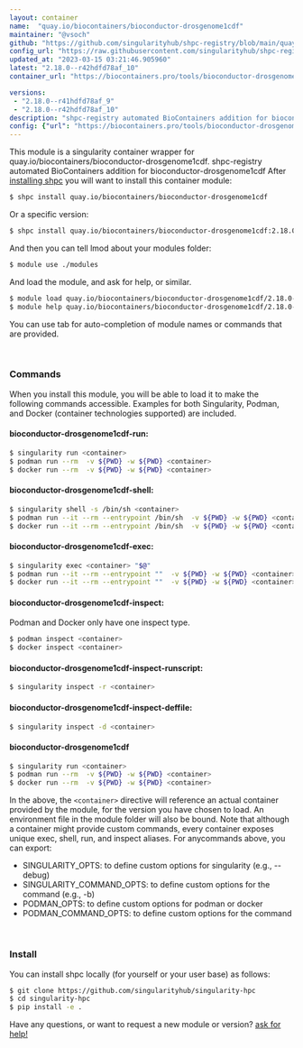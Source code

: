 ```yaml
---
layout: container
name:  "quay.io/biocontainers/bioconductor-drosgenome1cdf"
maintainer: "@vsoch"
github: "https://github.com/singularityhub/shpc-registry/blob/main/quay.io/biocontainers/bioconductor-drosgenome1cdf/container.yaml"
config_url: "https://raw.githubusercontent.com/singularityhub/shpc-registry/main/quay.io/biocontainers/bioconductor-drosgenome1cdf/container.yaml"
updated_at: "2023-03-15 03:21:46.905960"
latest: "2.18.0--r42hdfd78af_10"
container_url: "https://biocontainers.pro/tools/bioconductor-drosgenome1cdf"

versions:
 - "2.18.0--r41hdfd78af_9"
 - "2.18.0--r42hdfd78af_10"
description: "shpc-registry automated BioContainers addition for bioconductor-drosgenome1cdf"
config: {"url": "https://biocontainers.pro/tools/bioconductor-drosgenome1cdf", "maintainer": "@vsoch", "description": "shpc-registry automated BioContainers addition for bioconductor-drosgenome1cdf", "latest": {"2.18.0--r42hdfd78af_10": "sha256:d7b72ce0ccfb3216cd975c07d755dab8f0c0d113728f5664d6edf0fbfba4e72c"}, "tags": {"2.18.0--r41hdfd78af_9": "sha256:700058eb6f84fedc88d16c46cef6b88aee24fabe7d25e3e90d6c5f74b28c8851", "2.18.0--r42hdfd78af_10": "sha256:d7b72ce0ccfb3216cd975c07d755dab8f0c0d113728f5664d6edf0fbfba4e72c"}, "docker": "quay.io/biocontainers/bioconductor-drosgenome1cdf"}
---
```


This module is a singularity container wrapper for quay.io/biocontainers/bioconductor-drosgenome1cdf.
shpc-registry automated BioContainers addition for bioconductor-drosgenome1cdf
After [installing shpc](#install) you will want to install this container module:


```bash
$ shpc install quay.io/biocontainers/bioconductor-drosgenome1cdf
```

Or a specific version:

```bash
$ shpc install quay.io/biocontainers/bioconductor-drosgenome1cdf:2.18.0--r42hdfd78af_10
```

And then you can tell lmod about your modules folder:

```bash
$ module use ./modules
```

And load the module, and ask for help, or similar.

```bash
$ module load quay.io/biocontainers/bioconductor-drosgenome1cdf/2.18.0--r42hdfd78af_10
$ module help quay.io/biocontainers/bioconductor-drosgenome1cdf/2.18.0--r42hdfd78af_10
```

You can use tab for auto-completion of module names or commands that are provided.

<br>

### Commands

When you install this module, you will be able to load it to make the following commands accessible.
Examples for both Singularity, Podman, and Docker (container technologies supported) are included.

#### bioconductor-drosgenome1cdf-run:

```bash
$ singularity run <container>
$ podman run --rm  -v ${PWD} -w ${PWD} <container>
$ docker run --rm  -v ${PWD} -w ${PWD} <container>
```

#### bioconductor-drosgenome1cdf-shell:

```bash
$ singularity shell -s /bin/sh <container>
$ podman run --it --rm --entrypoint /bin/sh  -v ${PWD} -w ${PWD} <container>
$ docker run --it --rm --entrypoint /bin/sh  -v ${PWD} -w ${PWD} <container>
```

#### bioconductor-drosgenome1cdf-exec:

```bash
$ singularity exec <container> "$@"
$ podman run --it --rm --entrypoint ""  -v ${PWD} -w ${PWD} <container> "$@"
$ docker run --it --rm --entrypoint ""  -v ${PWD} -w ${PWD} <container> "$@"
```

#### bioconductor-drosgenome1cdf-inspect:

Podman and Docker only have one inspect type.

```bash
$ podman inspect <container>
$ docker inspect <container>
```

#### bioconductor-drosgenome1cdf-inspect-runscript:

```bash
$ singularity inspect -r <container>
```

#### bioconductor-drosgenome1cdf-inspect-deffile:

```bash
$ singularity inspect -d <container>
```



#### bioconductor-drosgenome1cdf

```bash
$ singularity run <container>
$ podman run --rm  -v ${PWD} -w ${PWD} <container>
$ docker run --rm  -v ${PWD} -w ${PWD} <container>
```


In the above, the `<container>` directive will reference an actual container provided
by the module, for the version you have chosen to load. An environment file in the
module folder will also be bound. Note that although a container
might provide custom commands, every container exposes unique exec, shell, run, and
inspect aliases. For anycommands above, you can export:

 - SINGULARITY_OPTS: to define custom options for singularity (e.g., --debug)
 - SINGULARITY_COMMAND_OPTS: to define custom options for the command (e.g., -b)
 - PODMAN_OPTS: to define custom options for podman or docker
 - PODMAN_COMMAND_OPTS: to define custom options for the command

<br>

### Install

You can install shpc locally (for yourself or your user base) as follows:

```bash
$ git clone https://github.com/singularityhub/singularity-hpc
$ cd singularity-hpc
$ pip install -e .
```

Have any questions, or want to request a new module or version? [ask for help!](https://github.com/singularityhub/singularity-hpc/issues)